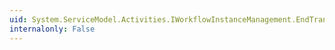 ```yaml
---
uid: System.ServiceModel.Activities.IWorkflowInstanceManagement.EndTransactedTerminate(System.IAsyncResult)
internalonly: False
---
```

